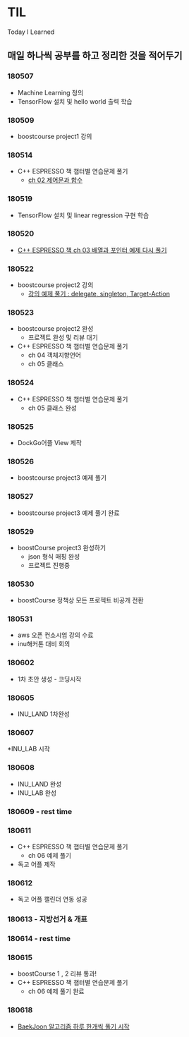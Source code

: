 # TIL
Today I Learned

## 매일 하나씩 공부를 하고 정리한 것을 적어두기


### 180507
* Machine Learning 정의 
* TensorFlow 설치 및 hello world 출력 학습

### 180509
* boostcourse project1 강의

### 180514
* C++ ESPRESSO 책 챕터별 연습문제 풀기
  * [ch 02 제어문과 함수](https://github.com/dongdong97/TIL/tree/master/C%2B%2B%20ESPRESSO/CH%2002/CH%2002)

### 180519
* TensorFlow 설치 및 linear regression 구현 학습

### 180520
* [C++ ESPRESSO 책 ch 03 배열과 포인터 예제 다시 풀기](https://github.com/dongdong97/TIL/tree/master/C%2B%2B%20ESPRESSO/CH%2003/CH%2003)

### 180522
* boostcourse project2 강의
   * [강의 예제 풀기 : delegate, singleton, Target-Action](https://github.com/dongdong97/TIL/tree/master/Boost_Course/Project2_ex/imagePikerView)

### 180523
* boostcourse project2 완성
   * 프로젝트 완성 및 리뷰 대기
* C++ ESPRESSO 책 챕터별 연습문제 풀기
   * ch 04 객체지향언어
   * ch 05 클래스

### 180524
* C++ ESPRESSO 책 챕터별 연습문제 풀기
   * ch 05 클래스 완성
   
### 180525 
* DockGo어플 View 제작

### 180526
* boostcourse project3 예제 풀기

### 180527
* boostcourse project3 예제 풀기 완료

### 180529
* boostCourse project3 완성하기
   * json 형식 매핑 완성
   * 프로젝트 진행중
   
### 180530
* boostCourse 정책상 모든 프로젝트 비공개 전환

### 180531
* aws 오픈 컨소시엄 강의 수료
* inu해커톤 대비 회의

### 180602
* 1차 초안 생성 - 코딩시작

### 180605
* INU_LAND 1차완성

### 180607
*INU_LAB 시작

### 180608
* INU_LAND 완성
* INU_LAB 완성

### 180609  - rest time

### 180611
*  C++ ESPRESSO 책 챕터별 연습문제 풀기
   * ch 06 예제 풀기
* 독고 어플 제작

### 180612
* 독고 어플 캘린더 연동 성공

### 180613  - 지방선거 & 개표

### 180614 - rest time

### 180615
* boostCourse 1 , 2 리뷰 통과!
*  C++ ESPRESSO 책 챕터별 연습문제 풀기
   * ch 06 예제 풀기 완료
      
### 180618
* [BaekJoon 알고리즘 하루 한개씩 풀기 시작](https://github.com/dongdong97/TIL/tree/master/Algorithm_BaekJoon)


